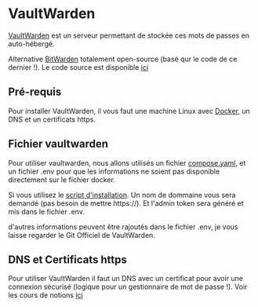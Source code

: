 # VaultWarden

[VaultWarden](https://www.vaultwarden.net/) est un serveur permettant de stockée ces mots de passes en auto-hébergé.

Alternative [BitWarden](https://bitwarden.com/) totalement open-source (basé qur le code de ce dernier !). Le code source est disponible [ici](https://github.com/dani-garcia/vaultwarden)

## Pré-requis

Pour installer VaultWarden, il vous faut une machine Linux avec [Docker](https://doc.cclaudel.fr/docker/), un DNS et un certificats https.

## Fichier vaultwarden
Pour utiliser vaultwarden, nous allons utilisés un fichier [compose.yaml](https://doc.cclaudel.fr/apps/vaultwarden/compose.yaml), et un fichier .env pour que les informations ne soient pas disponible directement sur le fichier docker.

Si vous utilisez le [script d'installation](https://doc.cclaudel.fr/apps/vaultwarden/installation.sh). Un nom de dommaine vous sera demandé (pas besoin de mettre https://). Et l'admin token sera généré et mis dans le fichier .env.

d'autres informations peuvent être rajoutés dans le fichier .env, je vous laisse regarder le Git Officiel de VaultWarden.

## DNS et Certificats https
Pour utiliser VaultWarden il faut un DNS avec un certificat pour avoir une connexion sécurisé (logique pour un gestionnaire de mot de passe !). 
Voir les cours de notions [ici](https://doc.cclaudel.fr/notions/) 
